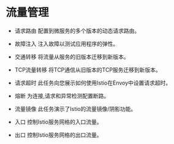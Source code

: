 # 流量管理

- 请求路由
配置到微服务的多个版本的动态请求路由。

- 故障注入
注入故障以测试应用程序的弹性。

- 交通转移
将流量从服务的旧版本迁移到新版本。

- TCP流量转移
将TCP通信从旧版本的TCP服务迁移到新版本。

- 请求超时
此任务向您展示如何使用Istio在Envoy中设置请求超时。

- 熔断
为连接,请求和异常检测配置断路。

- 流量镜像
此任务演示了Istio的流量镜像/阴影功能。

- 入口
控制Istio服务网格的入口流量。

- 出口
控制Istio服务网格的出口流量。